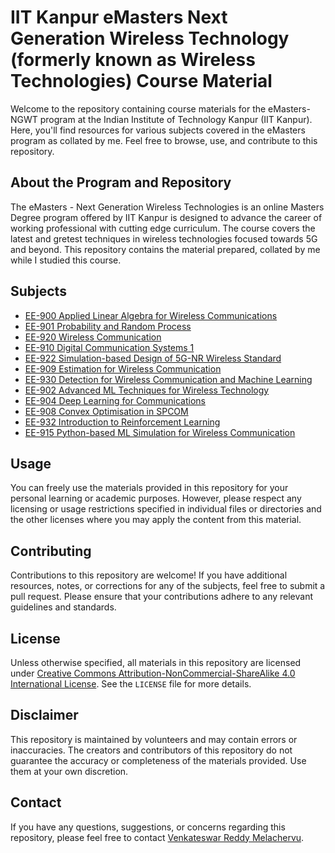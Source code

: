 # IIT Kanpur eMasters Next Generation Wireless Technology (formerly known as Wireless Technologies) Course Material

Welcome to the repository containing course materials for the eMasters- NGWT program at the Indian Institute of Technology Kanpur (IIT Kanpur). Here, you'll find resources for various subjects covered in the eMasters program as collated by me. Feel free to browse, use, and contribute to this repository.

## About the Program and Repository

The eMasters - Next Generation Wireless Technologies is an online Masters Degree program offered by IIT Kanpur is designed to advance the career of working professional with cutting edge curriculum. The course covers the latest and gretest techniques in wireless technologies focused towards 5G and beyond. This repository contains the material prepared, collated by me while I studied this course.

## Subjects

- [EE-900 Applied Linear Algebra for Wireless Communications](EE900-Algebra)
- [EE-901 Probability and Random Process](EE901-Probability_and_Random_Processes)
- [EE-920 Wireless Communication](E920-Wireless_Comm)
- [EE-910 Digital Communication Systems 1](EE910-Digital_Communication_Systems-1)
- [EE-922 Simulation-based Design of 5G-NR Wireless Standard](EE922-Simulation_Based_Design_of_5G_NR_Wireless_Standard)
- [EE-909 Estimation for Wireless Communication](EE909-Estimation_for_Wireless_Communications)
- [EE-930 Detection for Wireless Communication and Machine Learning](EE930-Detection_for_Wireless)
- [EE-902 Advanced ML Techniques for Wireless Technology](EE902-Advanced_ML_Techniques_for_Wireless_Comm)
- [EE-904 Deep Learning for Communications](EE904-Deep_Learning_for_Communications)
- [EE-908 Convex Optimisation in SPCOM](EE-908-Convex_Optimization_in_SPCOM)
- [EE-932 Introduction to Reinforcement Learning](EE-932-Intro_to_Reinforcement_Learning)
- [EE-915 Python-based ML Simulation for Wireless Communication](EE-915-Python-based_ML_Simulation_for_Wireless_Communication)

## Usage

You can freely use the materials provided in this repository for your personal learning or academic purposes. However, please respect any licensing or usage restrictions specified in individual files or directories and the other licenses where you may apply the content from this material.

## Contributing

Contributions to this repository are welcome! If you have additional resources, notes, or corrections for any of the subjects, feel free to submit a pull request. Please ensure that your contributions adhere to any relevant guidelines and standards.

## License

Unless otherwise specified, all materials in this repository are licensed under [Creative Commons Attribution-NonCommercial-ShareAlike 4.0 International License](https://creativecommons.org/licenses/by-nc-sa/4.0/). See the `LICENSE` file for more details.

## Disclaimer

This repository is maintained by volunteers and may contain errors or inaccuracies. The creators and contributors of this repository do not guarantee the accuracy or completeness of the materials provided. Use them at your own discretion.

## Contact

If you have any questions, suggestions, or concerns regarding this repository, please feel free to contact [Venkateswar Reddy Melachervu](mailto:vmelachervu@gmail.com).


